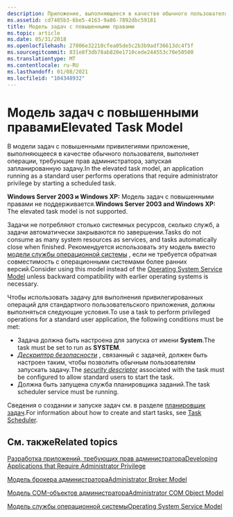 ```yaml
---
description: Приложение, выполняющееся в качестве обычного пользователя, выполняет операции, требующие прав администратора, запуская запланированную задачу.
ms.assetid: cd7485b3-6be5-4163-9a86-7892dbc59181
title: Модель задач с повышенными правами
ms.topic: article
ms.date: 05/31/2018
ms.openlocfilehash: 27006e32210cfea05de5c2b3b9adf36613dc4f5f
ms.sourcegitcommit: 831e8f3db78ab820e1710cede244553c70e50500
ms.translationtype: MT
ms.contentlocale: ru-RU
ms.lasthandoff: 01/08/2021
ms.locfileid: "104348932"
---
```

# <a name="elevated-task-model"></a><span data-ttu-id="09a8c-103">Модель задач с повышенными правами</span><span class="sxs-lookup"><span data-stu-id="09a8c-103">Elevated Task Model</span></span>

<span data-ttu-id="09a8c-104">В модели задач с повышенными привилегиями приложение, выполняющееся в качестве обычного пользователя, выполняет операции, требующие прав администратора, запуская запланированную задачу.</span><span class="sxs-lookup"><span data-stu-id="09a8c-104">In the elevated task model, an application running as a standard user performs operations that require administrator privilege by starting a scheduled task.</span></span>

<span data-ttu-id="09a8c-105">**Windows Server 2003 и Windows XP:** Модель задач с повышенными правами не поддерживается.</span><span class="sxs-lookup"><span data-stu-id="09a8c-105">**Windows Server 2003 and Windows XP:** The elevated task model is not supported.</span></span>

<span data-ttu-id="09a8c-106">Задачи не потребляют столько системных ресурсов, сколько служб, а задачи автоматически закрываются по завершении.</span><span class="sxs-lookup"><span data-stu-id="09a8c-106">Tasks do not consume as many system resources as services, and tasks automatically close when finished.</span></span> <span data-ttu-id="09a8c-107">Рекомендуется использовать эту модель вместо [модели службы операционной системы](operating-system-service-model.md) , если не требуется обратная совместимость с операционными системами более ранних версий.</span><span class="sxs-lookup"><span data-stu-id="09a8c-107">Consider using this model instead of the [Operating System Service Model](operating-system-service-model.md) unless backward compatibility with earlier operating systems is necessary.</span></span>

<span data-ttu-id="09a8c-108">Чтобы использовать задачу для выполнения привилегированных операций для стандартного пользовательского приложения, должны выполняться следующие условия.</span><span class="sxs-lookup"><span data-stu-id="09a8c-108">To use a task to perform privileged operations for a standard user application, the following conditions must be met:</span></span>

-   <span data-ttu-id="09a8c-109">Задача должна быть настроена для запуска от имени **System**.</span><span class="sxs-lookup"><span data-stu-id="09a8c-109">The task must be set to run as **SYSTEM**.</span></span>
-   <span data-ttu-id="09a8c-110">[*Дескриптор безопасности*](/windows/desktop/SecGloss/s-gly) , связанный с задачей, должен быть настроен таким, чтобы позволить обычным пользователям запускать задачу.</span><span class="sxs-lookup"><span data-stu-id="09a8c-110">The [*security descriptor*](/windows/desktop/SecGloss/s-gly) associated with the task must be configured to allow standard users to start the task.</span></span>
-   <span data-ttu-id="09a8c-111">Должна быть запущена служба планировщика заданий.</span><span class="sxs-lookup"><span data-stu-id="09a8c-111">The task scheduler service must be running.</span></span>

<span data-ttu-id="09a8c-112">Сведения о создании и запуске задач см. в разделе [планировщик задач](/windows/desktop/TaskSchd/task-scheduler-start-page).</span><span class="sxs-lookup"><span data-stu-id="09a8c-112">For information about how to create and start tasks, see [Task Scheduler](/windows/desktop/TaskSchd/task-scheduler-start-page).</span></span>

## <a name="related-topics"></a><span data-ttu-id="09a8c-113">См. также</span><span class="sxs-lookup"><span data-stu-id="09a8c-113">Related topics</span></span>

<dl> <dt>

[<span data-ttu-id="09a8c-114">Разработка приложений, требующих прав администратора</span><span class="sxs-lookup"><span data-stu-id="09a8c-114">Developing Applications that Require Administrator Privilege</span></span>](developing-applications-that-require-administrator-privilege.md)
</dt> <dt>

[<span data-ttu-id="09a8c-115">Модель брокера администратора</span><span class="sxs-lookup"><span data-stu-id="09a8c-115">Administrator Broker Model</span></span>](administrator-broker-model.md)
</dt> <dt>

[<span data-ttu-id="09a8c-116">Модель COM-объектов администратора</span><span class="sxs-lookup"><span data-stu-id="09a8c-116">Administrator COM Object Model</span></span>](administrator-com-object-model.md)
</dt> <dt>

[<span data-ttu-id="09a8c-117">Модель службы операционной системы</span><span class="sxs-lookup"><span data-stu-id="09a8c-117">Operating System Service Model</span></span>](operating-system-service-model.md)
</dt> </dl>

 

 
